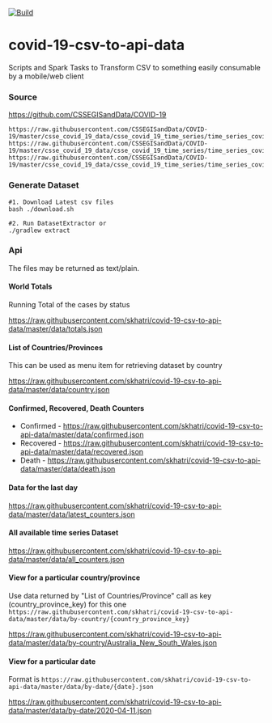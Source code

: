 [![Build](https://travis-ci.com/skhatri/covid-19-csv-to-api-data.svg?branch=master)](https://travis-ci.com/skhatri/covid-19-csv-to-api-data.svg?branch=master)

# covid-19-csv-to-api-data
Scripts and Spark Tasks to Transform CSV to something easily consumable by a mobile/web client

### Source
https://github.com/CSSEGISandData/COVID-19
```
https://raw.githubusercontent.com/CSSEGISandData/COVID-19/master/csse_covid_19_data/csse_covid_19_time_series/time_series_covid19_deaths_global.csv
https://raw.githubusercontent.com/CSSEGISandData/COVID-19/master/csse_covid_19_data/csse_covid_19_time_series/time_series_covid19_confirmed_global.csv
https://raw.githubusercontent.com/CSSEGISandData/COVID-19/master/csse_covid_19_data/csse_covid_19_time_series/time_series_covid19_recovered_global.csv
```

### Generate Dataset
```
#1. Download Latest csv files
bash ./download.sh

#2. Run DatasetExtractor or 
./gradlew extract 
```

### Api
The files may be returned as text/plain.


#### World Totals
Running Total of the cases by status

https://raw.githubusercontent.com/skhatri/covid-19-csv-to-api-data/master/data/totals.json


#### List of Countries/Provinces
This can be used as menu item for retrieving dataset by country

https://raw.githubusercontent.com/skhatri/covid-19-csv-to-api-data/master/data/country.json

#### Confirmed, Recovered, Death Counters

- Confirmed - https://raw.githubusercontent.com/skhatri/covid-19-csv-to-api-data/master/data/confirmed.json
- Recovered - https://raw.githubusercontent.com/skhatri/covid-19-csv-to-api-data/master/data/recovered.json
- Death - https://raw.githubusercontent.com/skhatri/covid-19-csv-to-api-data/master/data/death.json

#### Data for the last day
https://raw.githubusercontent.com/skhatri/covid-19-csv-to-api-data/master/data/latest_counters.json


#### All available time series Dataset

https://raw.githubusercontent.com/skhatri/covid-19-csv-to-api-data/master/data/all_counters.json

#### View for a particular country/province
Use data returned by "List of Countries/Province" call as key (country_province_key) for this one
```https://raw.githubusercontent.com/skhatri/covid-19-csv-to-api-data/master/data/by-country/{country_province_key}```

https://raw.githubusercontent.com/skhatri/covid-19-csv-to-api-data/master/data/by-country/Australia_New_South_Wales.json


#### View for a particular date
Format is ```https://raw.githubusercontent.com/skhatri/covid-19-csv-to-api-data/master/data/by-date/{date}.json```

https://raw.githubusercontent.com/skhatri/covid-19-csv-to-api-data/master/data/by-date/2020-04-11.json

